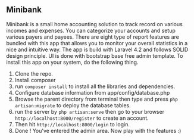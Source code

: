 ## Minibank

Minibank is a small home accounting solution to track record on various incomes and expenses. You can categorize your accounts and setup various payers and payees. There are eight type of report features are bundled with this app that allows you to monitor your overall statistics in a nice and intuitive way. The app is build with Laravel 4.2 and follows SOLID design principle. UI is done with bootstrap base free admin template. To install this app on your system, do the following thing.

1. Clone the repo.
2. Install composer
3. run `composer install` to install all the libraries and dependencies.
4. Configure database information from app/config/database.php
5. Browse the parent directory from terminal then type and press `php artisan:migrate` to deploy the database tables.
6. run the server by `php artisan:serve` then go to your browser `http://localhost:8000/register` to create an account.
7. Then hit `http://localhost:8000/login` to login.
8. Done ! You've entered the admin area. Now play with the features :)